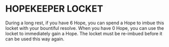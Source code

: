 # HOPEKEEPER LOCKET

During a long rest, if you have 6 Hope, you can spend a Hope to imbue this locket with your bountiful resolve. When you have 0 Hope, you can use the locket to immediately gain a Hope. The locket must be re-imbued before it can be used this way again.